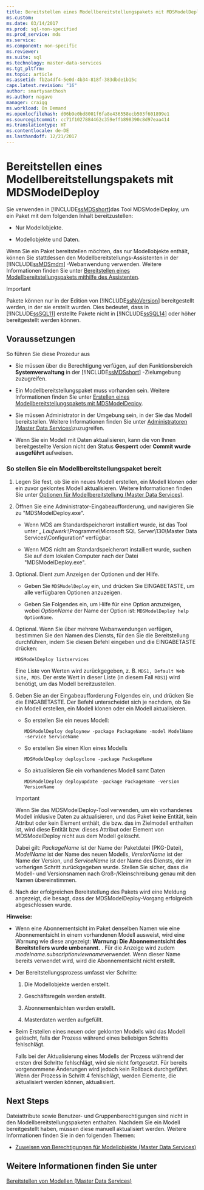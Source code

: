 ```yaml
---
title: Bereitstellen eines Modellbereitstellungspakets mit MDSModelDeploy | Microsoft-Dokumentation
ms.custom: 
ms.date: 03/14/2017
ms.prod: sql-non-specified
ms.prod_service: mds
ms.service: 
ms.component: non-specific
ms.reviewer: 
ms.suite: sql
ms.technology: master-data-services
ms.tgt_pltfrm: 
ms.topic: article
ms.assetid: fb2a4df4-5e0d-4b34-818f-383dbde1b15c
caps.latest.revision: "16"
author: smartysanthosh
ms.author: nagavo
manager: craigg
ms.workload: On Demand
ms.openlocfilehash: d06b9e0bd8001f6fa8e436558ecb503f601899e1
ms.sourcegitcommit: cc71f1027884462c359effb898390c8d97eaa414
ms.translationtype: HT
ms.contentlocale: de-DE
ms.lasthandoff: 12/21/2017
---
```

# <a name="deploy-a-model-deployment-package-by-using-mdsmodeldeploy"></a>Bereitstellen eines Modellbereitstellungspakets mit MDSModelDeploy
  Sie verwenden in [!INCLUDE[ssMDSshort](../includes/ssmdsshort-md.md)]das Tool MDSModelDeploy, um ein Paket mit dem folgenden Inhalt bereitzustellen:  
  
-   Nur Modellobjekte.  
  
-   Modellobjekte und Daten.  
  
 Wenn Sie ein Paket bereitstellen möchten, das nur Modellobjekte enthält, können Sie stattdessen den Modellbereitstellungs-Assistenten in der [!INCLUDE[ssMDSmdm](../includes/ssmdsmdm-md.md)] -Webanwendung verwenden. Weitere Informationen finden Sie unter [Bereitstellen eines Modellbereitstellungspakets mithilfe des Assistenten](../master-data-services/deploy-a-model-deployment-package-by-using-the-wizard.md).  
  
> [!IMPORTANT]  
>  Pakete können nur in der Edition von [!INCLUDE[ssNoVersion](../includes/ssnoversion-md.md)] bereitgestellt werden, in der sie erstellt wurden. Dies bedeutet, dass in [!INCLUDE[ssSQL11](../includes/sssql11-md.md)] erstellte Pakete nicht in [!INCLUDE[ssSQL14](../includes/sssql14-md.md)] oder höher bereitgestellt werden können.  
  
## <a name="prerequisites"></a>Voraussetzungen  
 So führen Sie diese Prozedur aus  
  
-   Sie müssen über die Berechtigung verfügen, auf den Funktionsbereich **Systemverwaltung** in der [!INCLUDE[ssMDSshort](../includes/ssmdsshort-md.md)] -Zielumgebung zuzugreifen.  
  
-   Ein Modellbereitstellungspaket muss vorhanden sein. Weitere Informationen finden Sie unter  [Erstellen eines Modellbereitstellungspakets mit MDSModelDeploy](../master-data-services/create-a-model-deployment-package-by-using-mdsmodeldeploy.md).  
  
-   Sie müssen Administrator in der Umgebung sein, in der Sie das Modell bereitstellen. Weitere Informationen finden Sie unter [Administratoren &#40;Master Data Services&#41;](../master-data-services/administrators-master-data-services.md)zuzugreifen.  
  
-   Wenn Sie ein Modell mit Daten aktualisieren, kann die von Ihnen bereitgestellte Version nicht den Status **Gesperrt** oder **Commit wurde ausgeführt** aufweisen.  
  
### <a name="to-deploy-a-model-deployment-package"></a>So stellen Sie ein Modellbereitstellungspaket bereit  
  
1.  Legen Sie fest, ob Sie ein neues Modell erstellen, ein Modell klonen oder ein zuvor geklontes Modell aktualisieren. Weitere Informationen finden Sie unter [Optionen für Modellbereitstellung &#40;Master Data Services&#41;](../master-data-services/model-deployment-options-master-data-services.md).  
  
2.  Öffnen Sie eine Administrator-Eingabeaufforderung, und navigieren Sie zu "MDSModelDeploy.exe".  
  
    -   Wenn MDS am Standardspeicherort installiert wurde, ist das Tool unter „ *Laufwerk*:\Programme\Microsoft SQL Server\130\Master Data Services\Configuration“ verfügbar.  
  
    -   Wenn MDS nicht am Standardspeicherort installiert wurde, suchen Sie auf dem lokalen Computer nach der Datei "MDSModelDeploy.exe".  
  
3.  Optional. Dient zum Anzeigen der Optionen und der Hilfe.  
  
    -   Geben Sie `MDSModelDeploy` ein, und drücken Sie EINGABETASTE, um alle verfügbaren Optionen anzuzeigen.  
  
    -   Geben Sie Folgendes ein, um Hilfe für eine Option anzuzeigen, wobei *OptionName* der Name der Option ist: `MDSModelDeploy help OptionName`.  
  
4.  Optional. Wenn Sie über mehrere Webanwendungen verfügen, bestimmen Sie den Namen des Diensts, für den Sie die Bereitstellung durchführen, indem Sie diesen Befehl eingeben und die EINGABETASTE drücken:  
  
    ```  
    MDSModelDeploy listservices  
    ```  
  
     Eine Liste von Werten wird zurückgegeben, z. B. `MDS1, Default Web Site, MDS`. Der erste Wert in dieser Liste (in diesem Fall `MDS1`) wird benötigt, um das Modell bereitzustellen.  
  
5.  Geben Sie an der Eingabeaufforderung Folgendes ein, und drücken Sie die EINGABETASTE. Der Befehl unterscheidet sich je nachdem, ob Sie ein Modell erstellen, ein Modell klonen oder ein Modell aktualisieren.  
  
    -   So erstellen Sie ein neues Modell:  
  
        ```  
        MDSModelDeploy deploynew -package PackageName -model ModelName -service ServiceName  
        ```  
  
    -   So erstellen Sie einen Klon eines Modells  
  
        ```  
        MDSModelDeploy deployclone -package PackageName  
        ```  
  
    -   So aktualisieren Sie ein vorhandenes Modell samt Daten  
  
        ```  
        MDSModelDeploy deployupdate -package PackageName -version VersionName  
        ```  
  
    > [!IMPORTANT]  
    >  Wenn Sie das MDSModelDeploy-Tool verwenden, um ein vorhandenes Modell inklusive Daten zu aktualisieren, und das Paket keine Entität, kein Attribut oder kein Element enthält, die bzw. das im Zielmodell enthalten ist, wird diese Entität bzw. dieses Attribut oder Element von MDSModelDeploy nicht aus dem Modell gelöscht.  
  
     Dabei gilt: *PackageName* ist der Name der Paketdatei (PKG-Datei), *ModelName* ist der Name des neuen Modells, *VersionName* ist der Name der Version, und *ServiceName* ist der Name des Diensts, der im vorherigen Schritt zurückgegeben wurde. Stellen Sie sicher, dass die Modell- und Versionsnamen nach Groß-/Kleinschreibung genau mit den Namen übereinstimmen.  
  
6.  Nach der erfolgreichen Bereitstellung des Pakets wird eine Meldung angezeigt, die besagt, dass der MDSModelDeploy-Vorgang erfolgreich abgeschlossen wurde.  
  
 **Hinweise:**  
  
-   Wenn eine Abonnementsicht im Paket denselben Namen wie eine Abonnementsicht in einem vorhandenen Modell ausweist, wird eine Warnung wie diese angezeigt: **Warnung: Die Abonnementsicht des Bereitstellers wurde umbenannt.** . Für die Anzeige wird zudem *modelname.subscriptionviewname*verwendet. Wenn dieser Name bereits verwendet wird, wird die Abonnementsicht nicht erstellt.  
  
-   Der Bereitstellungsprozess umfasst vier Schritte:  
  
    1.  Die Modellobjekte werden erstellt.  
  
    2.  Geschäftsregeln werden erstellt.  
  
    3.  Abonnementsichten werden erstellt.  
  
    4.  Masterdaten werden aufgefüllt.  
  
-   Beim Erstellen eines neuen oder geklonten Modells wird das Modell gelöscht, falls der Prozess während eines beliebigen Schritts fehlschlägt.  
  
     Falls bei der Aktualisierung eines Modells der Prozess während der ersten drei Schritte fehlschlägt, wird sie nicht fortgesetzt. Für bereits vorgenommene Änderungen wird jedoch kein Rollback durchgeführt. Wenn der Prozess in Schritt 4 fehlschlägt, werden Elemente, die aktualisiert werden können, aktualisiert.  
  
## <a name="next-steps"></a>Next Steps  
 Dateiattribute sowie Benutzer- und Gruppenberechtigungen sind nicht in den Modellbereitstellungspaketen enthalten. Nachdem Sie ein Modell bereitgestellt haben, müssen diese manuell aktualisiert werden. Weitere Informationen finden Sie in den folgenden Themen:  
  
-   [Zuweisen von Berechtigungen für Modellobjekte &#40;Master Data Services&#41;](../master-data-services/assign-model-object-permissions-master-data-services.md)  
  
## <a name="see-also"></a>Weitere Informationen finden Sie unter  
 [Bereitstellen von Modellen &#40;Master Data Services&#41;](../master-data-services/deploying-models-master-data-services.md)  
  
  
